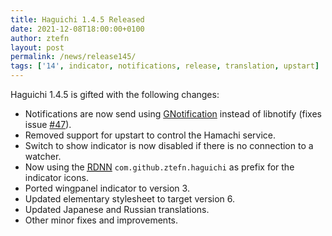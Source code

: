 ```yaml
---
title: Haguichi 1.4.5 Released
date: 2021-12-08T18:00:00+0100
author: ztefn
layout: post
permalink: /news/release145/
tags: ['14', indicator, notifications, release, translation, upstart]
---
```

Haguichi 1.4.5 is gifted with the following changes:

  * Notifications are now send using <a href="https://docs.gtk.org/gio/class.Notification.html" target="_blank">GNotification</a> instead of libnotify (fixes issue <a href="https://github.com/ztefn/haguichi/issues/47" target="_blank">#47</a>).
  * Removed support for upstart to control the Hamachi service.
  * Switch to show indicator is now disabled if there is no connection to a watcher.
  * Now using the <a href="https://en.wikipedia.org/wiki/Reverse_domain_name_notation" target="_blank"><abbr title="Reverse domain name notation">RDNN</abbr></a> `com.github.ztefn.haguichi` as prefix for the indicator icons.
  * Ported wingpanel indicator to version 3.
  * Updated elementary stylesheet to target version 6.
  * Updated Japanese and Russian translations.
  * Other minor fixes and improvements.
